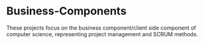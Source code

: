 # Business-Components
These projects focus on the business component/client side component of computer science, representing project management and SCRUM methods. 
